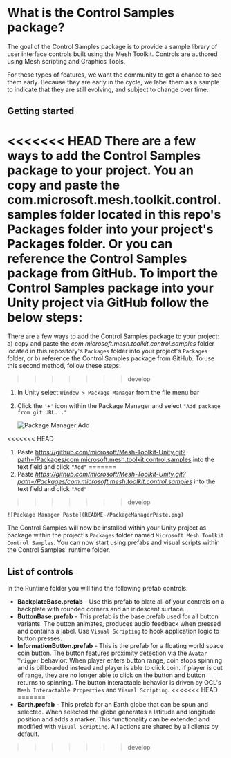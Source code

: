 # What is the Control Samples package?

The goal of the Control Samples package is to provide a sample library of user interface controls built using the Mesh Toolkit. Controls are authored using Mesh scripting and Graphics Tools.

For these types of features, we want the community to get a chance to see them early. Because they are early in the cycle, we label them as a sample to indicate that they are still evolving, and subject to change over time.

## Getting started

<<<<<<< HEAD
There are a few ways to add the Control Samples package to your project. You an copy and paste the com.microsoft.mesh.toolkit.control.samples folder located in this repo's Packages folder into your project's Packages folder. Or you can reference the Control Samples package from GitHub. To import the Control Samples package into your Unity project via GitHub follow the below steps:
=======
There are a few ways to add the Control Samples package to your project: a) copy and paste the *com.microsoft.mesh.toolkit.control.samples* folder located in this repository's `Packages` folder into your project's `Packages` folder, or b) reference the Control Samples package from GitHub. To use this second method, follow these steps:
>>>>>>> develop

1. In Unity select `Window > Package Manager` from the file menu bar

1. Click the `'+'` icon within the Package Manager and select `"Add package from git URL..."`

    ![Package Manager Add](README~/PackageManagerAdd.png)

<<<<<<< HEAD
1. Paste <https://github.com/microsoft/Mesh-Toolkit-Unity.git?path=/Packages/com.microsoft.mesh.toolkit.control.samples> into the text field and click `"Add"`
=======
1. Paste *https://github.com/microsoft/Mesh-Toolkit-Unity.git?path=/Packages/com.microsoft.mesh.toolkit.control.samples* into the text field and click `"Add"`
>>>>>>> develop

    ![Package Manager Paste](README~/PackageManagerPaste.png)

The Control Samples will now be installed within your Unity project as package within the project's `Packages` folder named `Microsoft Mesh Toolkit Control Samples`. You can now start using prefabs and visual scripts within the Control Samples' runtime folder.

## List of controls

In the Runtime folder you will find the following prefab controls:

- **BackplateBase.prefab** - Use this prefab to plate all of your controls on a backplate with rounded corners and an iridescent surface.
- **ButtonBase.prefab** - This prefab is the base prefab used for all button variants. The button animates, produces audio feedback when pressed and contains a label. Use `Visual Scripting` to hook application logic to button presses.
- **InformationButton.prefab** - This is the prefab for a floating world space coin button. The button features proximity detection via the `Avatar Trigger` behavior: When player enters button range, coin stops spinning and is billboarded instead and player is able to click coin. If player is out of range, they are no longer able to click on the button and button returns to spinning. The button interactable behavior is driven by OCL's `Mesh Interactable Properties` and `Visual Scripting`.
<<<<<<< HEAD
=======
- **Earth.prefab** - This prefab for an Earth globe that can be spun and selected. When selected the globe generates a latitude and longitude position and adds a marker. This functionality can be extended and modified with `Visual Scripting`. All actions are shared by all clients by default.
>>>>>>> develop
